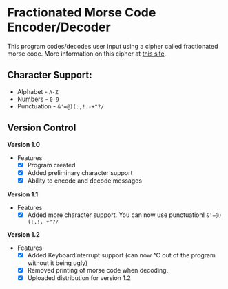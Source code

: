 # Fractionated Morse Code Encoder/Decoder

This program codes/decodes user input using a cipher called fractionated morse code. More information on this cipher at [this site](http://practicalcryptography.com/ciphers/fractionated-morse-cipher/). 

## Character Support:

- Alphabet - `A-Z`
- Numbers - `0-9`
- Punctuation - `&'=@)(:,!.-+"?/`

## Version Control

**Version 1.0**
- Features
  - [x] Program created
  - [x] Added preliminary character support
  - [x] Ability to encode and decode messages

**Version 1.1**
- Features
  - [x] Added more character support. You can now use punctuation! `&'=@)(:,!.-+"?/`
  
**Version 1.2**
- Features
  - [x] Added KeyboardInterrupt support (can now ^C out of the program without it being ugly)
  - [x] Removed printing of morse code when decoding.
  - [x] Uploaded distribution for version 1.2
